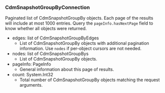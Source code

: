 ### CdmSnapshotGroupByConnection
Paginated list of CdmSnapshotGroupBy objects. Each page of the results will include at most 1000 entries. Query the `pageInfo.hasNextPage` field to know whether all objects were returned.

- edges: list of CdmSnapshotGroupByEdges
  - List of CdmSnapshotGroupBy objects with additional pagination information. Use `nodes` if per-object cursors are not needed.
- nodes: list of CdmSnapshotGroupBys
  - List of CdmSnapshotGroupBy objects.
- pageInfo: PageInfo
  - General information about this page of results.
- count: System.Int32
  - Total number of CdmSnapshotGroupBy objects matching the request arguments.
